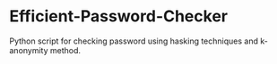 # Efficient-Password-Checker
Python script for checking password using hasking techniques and k-anonymity method.
